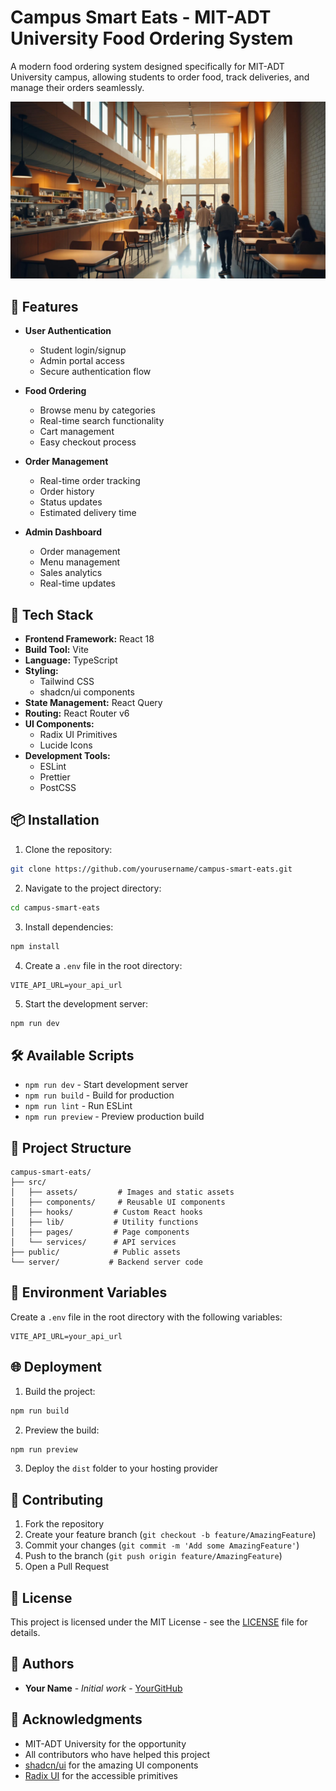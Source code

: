 
# Campus Smart Eats - MIT-ADT University Food Ordering System

A modern food ordering system designed specifically for MIT-ADT University campus, allowing students to order food, track deliveries, and manage their orders seamlessly.

![Campus Smart Eats](src/assets/hero-campus.jpg)

## 🌟 Features

- **User Authentication**
  - Student login/signup
  - Admin portal access
  - Secure authentication flow

- **Food Ordering**
  - Browse menu by categories
  - Real-time search functionality
  - Cart management
  - Easy checkout process

- **Order Management**
  - Real-time order tracking
  - Order history
  - Status updates
  - Estimated delivery time

- **Admin Dashboard**
  - Order management
  - Menu management
  - Sales analytics
  - Real-time updates

## 🚀 Tech Stack

- **Frontend Framework:** React 18
- **Build Tool:** Vite
- **Language:** TypeScript
- **Styling:** 
  - Tailwind CSS
  - shadcn/ui components
- **State Management:** React Query
- **Routing:** React Router v6
- **UI Components:**
  - Radix UI Primitives
  - Lucide Icons
- **Development Tools:**
  - ESLint
  - Prettier
  - PostCSS

## 📦 Installation

1. Clone the repository:
```sh
git clone https://github.com/yourusername/campus-smart-eats.git
```

2. Navigate to the project directory:
```sh
cd campus-smart-eats
```

3. Install dependencies:
```sh
npm install
```

4. Create a `.env` file in the root directory:
```env
VITE_API_URL=your_api_url
```

5. Start the development server:
```sh
npm run dev
```

## 🛠️ Available Scripts

- `npm run dev` - Start development server
- `npm run build` - Build for production
- `npm run lint` - Run ESLint
- `npm run preview` - Preview production build

## 📁 Project Structure

```
campus-smart-eats/
├── src/
│   ├── assets/         # Images and static assets
│   ├── components/     # Reusable UI components
│   ├── hooks/         # Custom React hooks
│   ├── lib/           # Utility functions
│   ├── pages/         # Page components
│   └── services/      # API services
├── public/            # Public assets
└── server/           # Backend server code
```

## 🔐 Environment Variables

Create a `.env` file in the root directory with the following variables:

```env
VITE_API_URL=your_api_url
```

## 🌐 Deployment

1. Build the project:
```sh
npm run build
```

2. Preview the build:
```sh
npm run preview
```

3. Deploy the `dist` folder to your hosting provider

## 🤝 Contributing

1. Fork the repository
2. Create your feature branch (`git checkout -b feature/AmazingFeature`)
3. Commit your changes (`git commit -m 'Add some AmazingFeature'`)
4. Push to the branch (`git push origin feature/AmazingFeature`)
5. Open a Pull Request

## 📄 License

This project is licensed under the MIT License - see the [LICENSE](LICENSE) file for details.

## 👥 Authors

- **Your Name** - *Initial work* - [YourGitHub](https://github.com/yourusername)

## 🙏 Acknowledgments

- MIT-ADT University for the opportunity
- All contributors who have helped this project
- [shadcn/ui](https://ui.shadcn.com/) for the amazing UI components
- [Radix UI](https://www.radix-ui.com/) for the accessible primitives